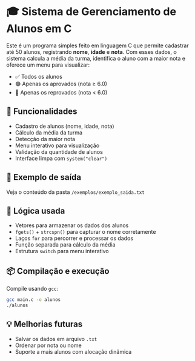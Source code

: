# 🎓 Sistema de Gerenciamento de Alunos em C

Este é um programa simples feito em linguagem C que permite cadastrar até 50 alunos, registrando **nome**, **idade** e **nota**. Com esses dados, o sistema calcula a média da turma, identifica o aluno com a maior nota e oferece um menu para visualizar:

- ✅ Todos os alunos
- 🟢 Apenas os aprovados (nota ≥ 6.0)
- 🔴 Apenas os reprovados (nota < 6.0)

## 🚀 Funcionalidades

- Cadastro de alunos (nome, idade, nota)
- Cálculo da média da turma
- Detecção da maior nota
- Menu interativo para visualização
- Validação da quantidade de alunos
- Interface limpa com `system("clear")`

## 🧪 Exemplo de saída

Veja o conteúdo da pasta `/exemplos/exemplo_saida.txt`

## 🧠 Lógica usada

- Vetores para armazenar os dados dos alunos
- `fgets()` + `strcspn()` para capturar o nome corretamente
- Laços `for` para percorrer e processar os dados
- Função separada para cálculo da média
- Estrutura `switch` para menu interativo

## 📦 Compilação e execução

Compile usando `gcc`:

```bash
gcc main.c -o alunos
./alunos
```

## 💡 Melhorias futuras

- Salvar os dados em arquivo `.txt`
- Ordenar por nota ou nome
- Suporte a mais alunos com alocação dinâmica
